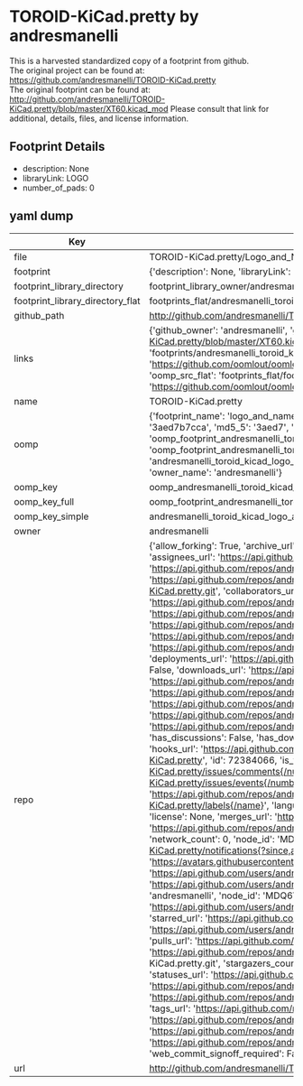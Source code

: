 # TOROID-KiCad.pretty by andresmanelli  
This is a harvested standardized copy of a footprint from github.  
The original project can be found at:  
https://github.com/andresmanelli/TOROID-KiCad.pretty  
The original footprint can be found at:
http://github.com/andresmanelli/TOROID-KiCad.pretty/blob/master/XT60.kicad_mod
Please consult that link for additional, details, files, and license information.  
## Footprint Details
* description: None  
* libraryLink: LOGO  
* number_of_pads: 0  
## yaml dump  
| Key | Value |  
| --- | --- |  
| file | TOROID-KiCad.pretty/Logo_and_Name_20mm_FSilk.kicad_mod |  
| footprint | {'description': None, 'libraryLink': 'LOGO', 'number_of_pads': 0} |  
| footprint_library_directory | footprint_library_owner/andresmanelli_TOROID-KiCad.pretty |  
| footprint_library_directory_flat | footprints_flat/andresmanelli_toroid_kicad_logo_and_name_20mm_fsilk/working |  
| github_path | http://github.com/andresmanelli/TOROID-KiCad.pretty/blob/master/Logo_and_Name_20mm_FSilk.kicad_mod |  
| links | {'github_owner': 'andresmanelli', 'github_repo_name': 'TOROID-KiCad.pretty', 'github_src': 'http://github.com/andresmanelli/TOROID-KiCad.pretty/blob/master/XT60.kicad_mod', 'github_src_repo': 'https://github.com/andresmanelli/TOROID-KiCad.pretty', 'oomp_bot': 'footprints/andresmanelli_toroid_kicad_logo_and_name_20mm_fsilk/working', 'oomp_bot_github': 'https://github.com/oomlout/oomlout_oomp_footprint_bot/tree/main/footprints/andresmanelli_toroid_kicad_logo_and_name_20mm_fsilk/working', 'oomp_src_flat': 'footprints_flat/footprints_flat/andresmanelli_toroid_kicad_logo_and_name_20mm_fsilk/working', 'oomp_src_flat_github': 'https://github.com/oomlout/oomlout_oomp_footprint_src/tree/main/footprints_flat/andresmanelli_toroid_kicad_logo_and_name_20mm_fsilk/working'} |  
| name | TOROID-KiCad.pretty |  
| oomp | {'footprint_name': 'logo_and_name_20mm_fsilk', 'library_name': 'toroid_kicad', 'md5': '3aed7b7ccafdef669770ff0b243560e8', 'md5_10': '3aed7b7cca', 'md5_5': '3aed7', 'md5_6': '3aed7b', 'oomp_key': 'oomp_andresmanelli_toroid_kicad_logo_and_name_20mm_fsilk', 'oomp_key_extra': 'oomp_footprint_andresmanelli_toroid_kicad_logo_and_name_20mm_fsilk', 'oomp_key_full': 'oomp_footprint_andresmanelli_toroid_kicad_logo_and_name_20mm_fsilk_3aed7b', 'oomp_key_simple': 'andresmanelli_toroid_kicad_logo_and_name_20mm_fsilk', 'original_filename': 'TOROID-KiCad.pretty/Logo_and_Name_20mm_FSilk.kicad_mod', 'owner_name': 'andresmanelli'} |  
| oomp_key | oomp_andresmanelli_toroid_kicad_logo_and_name_20mm_fsilk |  
| oomp_key_full | oomp_footprint_andresmanelli_toroid_kicad_logo_and_name_20mm_fsilk |  
| oomp_key_simple | andresmanelli_toroid_kicad_logo_and_name_20mm_fsilk |  
| owner | andresmanelli |  
| repo | {'allow_forking': True, 'archive_url': 'https://api.github.com/repos/andresmanelli/TOROID-KiCad.pretty/{archive_format}{/ref}', 'archived': False, 'assignees_url': 'https://api.github.com/repos/andresmanelli/TOROID-KiCad.pretty/assignees{/user}', 'blobs_url': 'https://api.github.com/repos/andresmanelli/TOROID-KiCad.pretty/git/blobs{/sha}', 'branches_url': 'https://api.github.com/repos/andresmanelli/TOROID-KiCad.pretty/branches{/branch}', 'clone_url': 'https://github.com/andresmanelli/TOROID-KiCad.pretty.git', 'collaborators_url': 'https://api.github.com/repos/andresmanelli/TOROID-KiCad.pretty/collaborators{/collaborator}', 'comments_url': 'https://api.github.com/repos/andresmanelli/TOROID-KiCad.pretty/comments{/number}', 'commits_url': 'https://api.github.com/repos/andresmanelli/TOROID-KiCad.pretty/commits{/sha}', 'compare_url': 'https://api.github.com/repos/andresmanelli/TOROID-KiCad.pretty/compare/{base}...{head}', 'contents_url': 'https://api.github.com/repos/andresmanelli/TOROID-KiCad.pretty/contents/{+path}', 'contributors_url': 'https://api.github.com/repos/andresmanelli/TOROID-KiCad.pretty/contributors', 'created_at': '2016-10-31T00:22:47Z', 'default_branch': 'master', 'deployments_url': 'https://api.github.com/repos/andresmanelli/TOROID-KiCad.pretty/deployments', 'description': 'KiCad Footprints', 'disabled': False, 'downloads_url': 'https://api.github.com/repos/andresmanelli/TOROID-KiCad.pretty/downloads', 'events_url': 'https://api.github.com/repos/andresmanelli/TOROID-KiCad.pretty/events', 'fork': False, 'forks': 0, 'forks_count': 0, 'forks_url': 'https://api.github.com/repos/andresmanelli/TOROID-KiCad.pretty/forks', 'full_name': 'andresmanelli/TOROID-KiCad.pretty', 'git_commits_url': 'https://api.github.com/repos/andresmanelli/TOROID-KiCad.pretty/git/commits{/sha}', 'git_refs_url': 'https://api.github.com/repos/andresmanelli/TOROID-KiCad.pretty/git/refs{/sha}', 'git_tags_url': 'https://api.github.com/repos/andresmanelli/TOROID-KiCad.pretty/git/tags{/sha}', 'git_url': 'git://github.com/andresmanelli/TOROID-KiCad.pretty.git', 'has_discussions': False, 'has_downloads': True, 'has_issues': True, 'has_pages': False, 'has_projects': True, 'has_wiki': True, 'homepage': None, 'hooks_url': 'https://api.github.com/repos/andresmanelli/TOROID-KiCad.pretty/hooks', 'html_url': 'https://github.com/andresmanelli/TOROID-KiCad.pretty', 'id': 72384066, 'is_template': False, 'issue_comment_url': 'https://api.github.com/repos/andresmanelli/TOROID-KiCad.pretty/issues/comments{/number}', 'issue_events_url': 'https://api.github.com/repos/andresmanelli/TOROID-KiCad.pretty/issues/events{/number}', 'issues_url': 'https://api.github.com/repos/andresmanelli/TOROID-KiCad.pretty/issues{/number}', 'keys_url': 'https://api.github.com/repos/andresmanelli/TOROID-KiCad.pretty/keys{/key_id}', 'labels_url': 'https://api.github.com/repos/andresmanelli/TOROID-KiCad.pretty/labels{/name}', 'language': None, 'languages_url': 'https://api.github.com/repos/andresmanelli/TOROID-KiCad.pretty/languages', 'license': None, 'merges_url': 'https://api.github.com/repos/andresmanelli/TOROID-KiCad.pretty/merges', 'milestones_url': 'https://api.github.com/repos/andresmanelli/TOROID-KiCad.pretty/milestones{/number}', 'mirror_url': None, 'name': 'TOROID-KiCad.pretty', 'network_count': 0, 'node_id': 'MDEwOlJlcG9zaXRvcnk3MjM4NDA2Ng==', 'notifications_url': 'https://api.github.com/repos/andresmanelli/TOROID-KiCad.pretty/notifications{?since,all,participating}', 'open_issues': 0, 'open_issues_count': 0, 'owner': {'avatar_url': 'https://avatars.githubusercontent.com/u/7302217?v=4', 'events_url': 'https://api.github.com/users/andresmanelli/events{/privacy}', 'followers_url': 'https://api.github.com/users/andresmanelli/followers', 'following_url': 'https://api.github.com/users/andresmanelli/following{/other_user}', 'gists_url': 'https://api.github.com/users/andresmanelli/gists{/gist_id}', 'gravatar_id': '', 'html_url': 'https://github.com/andresmanelli', 'id': 7302217, 'login': 'andresmanelli', 'node_id': 'MDQ6VXNlcjczMDIyMTc=', 'organizations_url': 'https://api.github.com/users/andresmanelli/orgs', 'received_events_url': 'https://api.github.com/users/andresmanelli/received_events', 'repos_url': 'https://api.github.com/users/andresmanelli/repos', 'site_admin': False, 'starred_url': 'https://api.github.com/users/andresmanelli/starred{/owner}{/repo}', 'subscriptions_url': 'https://api.github.com/users/andresmanelli/subscriptions', 'type': 'User', 'url': 'https://api.github.com/users/andresmanelli'}, 'private': False, 'pulls_url': 'https://api.github.com/repos/andresmanelli/TOROID-KiCad.pretty/pulls{/number}', 'pushed_at': '2017-01-02T14:50:29Z', 'releases_url': 'https://api.github.com/repos/andresmanelli/TOROID-KiCad.pretty/releases{/id}', 'size': 44, 'ssh_url': 'git@github.com:andresmanelli/TOROID-KiCad.pretty.git', 'stargazers_count': 0, 'stargazers_url': 'https://api.github.com/repos/andresmanelli/TOROID-KiCad.pretty/stargazers', 'statuses_url': 'https://api.github.com/repos/andresmanelli/TOROID-KiCad.pretty/statuses/{sha}', 'subscribers_count': 2, 'subscribers_url': 'https://api.github.com/repos/andresmanelli/TOROID-KiCad.pretty/subscribers', 'subscription_url': 'https://api.github.com/repos/andresmanelli/TOROID-KiCad.pretty/subscription', 'svn_url': 'https://github.com/andresmanelli/TOROID-KiCad.pretty', 'tags_url': 'https://api.github.com/repos/andresmanelli/TOROID-KiCad.pretty/tags', 'teams_url': 'https://api.github.com/repos/andresmanelli/TOROID-KiCad.pretty/teams', 'temp_clone_token': None, 'topics': [], 'trees_url': 'https://api.github.com/repos/andresmanelli/TOROID-KiCad.pretty/git/trees{/sha}', 'updated_at': '2016-10-31T01:37:38Z', 'url': 'https://api.github.com/repos/andresmanelli/TOROID-KiCad.pretty', 'visibility': 'public', 'watchers': 0, 'watchers_count': 0, 'web_commit_signoff_required': False} |  
| url | http://github.com/andresmanelli/TOROID-KiCad.pretty |  

